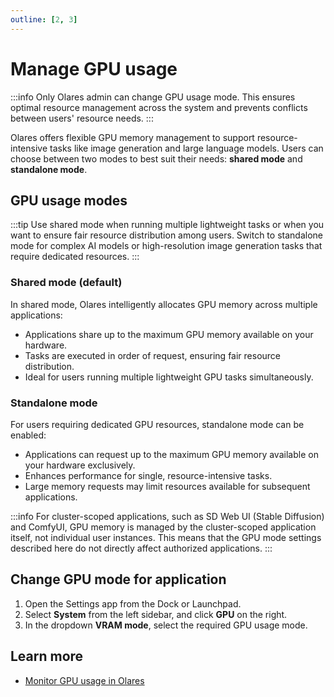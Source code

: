 ```yaml
---
outline: [2, 3]
---
```


# Manage GPU usage
:::info
Only Olares admin can change GPU usage mode. This ensures optimal resource management across the system and prevents conflicts between users' resource needs.
:::

Olares offers flexible GPU memory management to support resource-intensive tasks like image generation and large language models. Users can choose between two modes to best suit their needs: **shared mode** and **standalone mode**.

## GPU usage modes
:::tip
Use shared mode when running multiple lightweight tasks or when you want to ensure fair resource distribution among users. Switch to standalone mode for complex AI models or high-resolution image generation tasks that require dedicated resources.
:::

### Shared mode (default)

In shared mode, Olares intelligently allocates GPU memory across multiple applications:

* Applications share up to the maximum GPU memory available on your hardware.
* Tasks are executed in order of request, ensuring fair resource distribution.
* Ideal for users running multiple lightweight GPU tasks simultaneously.

### Standalone mode

For users requiring dedicated GPU resources, standalone mode can be enabled:

* Applications can request up to the maximum GPU memory available on your hardware exclusively.
* Enhances performance for single, resource-intensive tasks. 
* Large memory requests may limit resources available for subsequent applications.

:::info
For cluster-scoped applications, such as SD Web UI (Stable Diffusion) and ComfyUI, GPU memory is managed by the cluster-scoped application itself, not individual user instances.
This means that the GPU mode settings described here do not directly affect authorized applications.
:::

## Change GPU mode for application
1. Open the Settings app from the Dock or Launchpad.
2. Select **System** from the left sidebar, and click **GPU** on the right.
3. In the dropdown **VRAM mode**, select the required GPU usage mode.

## Learn more
- [Monitor GPU usage in Olares](./resources-usage.md)